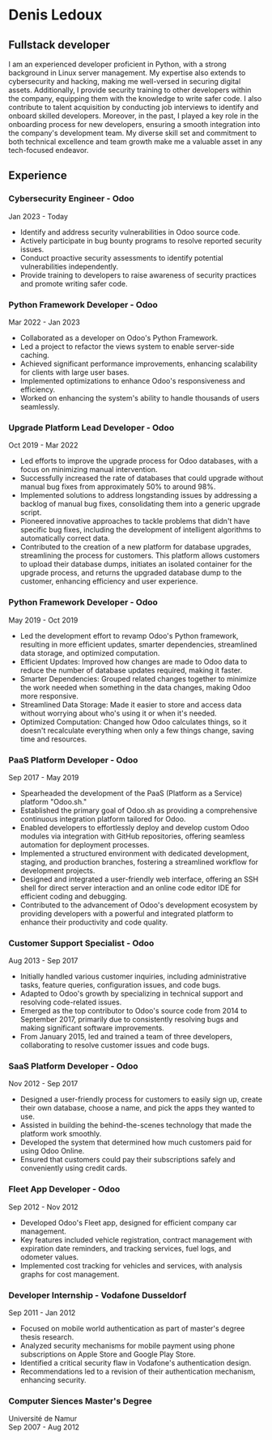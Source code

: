 # Denis Ledoux
## Fullstack developer

I am an experienced developer proficient in Python, with a strong background in Linux server management. My expertise also extends to cybersecurity and hacking, making me well-versed in securing digital assets. Additionally, I provide security training to other developers within the company, equipping them with the knowledge to write safer code. I also contribute to talent acquisition by conducting job interviews to identify and onboard skilled developers. Moreover, in the past, I played a key role in the onboarding process for new developers, ensuring a smooth integration into the company's development team. My diverse skill set and commitment to both technical excellence and team growth make me a valuable asset in any tech-focused endeavor.

## Experience
### Cybersecurity Engineer - Odoo
Jan 2023 - Today
- Identify and address security vulnerabilities in Odoo source code.
- Actively participate in bug bounty programs to resolve reported security issues.
- Conduct proactive security assessments to identify potential vulnerabilities independently.
- Provide training to developers to raise awareness of security practices and promote writing safer code.

### Python Framework Developer - Odoo
Mar 2022 - Jan 2023
- Collaborated as a developer on Odoo's Python Framework.
- Led a project to refactor the views system to enable server-side caching.
- Achieved significant performance improvements, enhancing scalability for clients with large user bases.
- Implemented optimizations to enhance Odoo's responsiveness and efficiency.
- Worked on enhancing the system's ability to handle thousands of users seamlessly.

### Upgrade Platform Lead Developer - Odoo
Oct 2019 - Mar 2022  
- Led efforts to improve the upgrade process for Odoo databases, with a focus on minimizing manual intervention.
- Successfully increased the rate of databases that could upgrade without manual bug fixes from approximately 50% to around 98%.
- Implemented solutions to address longstanding issues by addressing a backlog of manual bug fixes, consolidating them into a generic upgrade script.
- Pioneered innovative approaches to tackle problems that didn't have specific bug fixes, including the development of intelligent algorithms to automatically correct data.
- Contributed to the creation of a new platform for database upgrades, streamlining the process for customers. This platform allows customers to upload their database dumps, initiates an isolated container for the upgrade process, and returns the upgraded database dump to the customer, enhancing efficiency and user experience.

### Python Framework Developer - Odoo
May 2019 - Oct 2019
- Led the development effort to revamp Odoo's Python framework, resulting in more efficient updates, smarter dependencies, streamlined data storage, and optimized computation.
- Efficient Updates: Improved how changes are made to Odoo data to reduce the number of database updates required, making it faster.
- Smarter Dependencies: Grouped related changes together to minimize the work needed when something in the data changes, making Odoo more responsive.
- Streamlined Data Storage: Made it easier to store and access data without worrying about who's using it or when it's needed.
- Optimized Computation: Changed how Odoo calculates things, so it doesn't recalculate everything when only a few things change, saving time and resources.

### PaaS Platform Developer - Odoo
Sep 2017 - May 2019
- Spearheaded the development of the PaaS (Platform as a Service) platform "Odoo.sh."
- Established the primary goal of Odoo.sh as providing a comprehensive continuous integration platform tailored for Odoo.
- Enabled developers to effortlessly deploy and develop custom Odoo modules via integration with GitHub repositories, offering seamless automation for deployment processes.
- Implemented a structured environment with dedicated development, staging, and production branches, fostering a streamlined workflow for development projects.
- Designed and integrated a user-friendly web interface, offering an SSH shell for direct server interaction and an online code editor IDE for efficient coding and debugging.
- Contributed to the advancement of Odoo's development ecosystem by providing developers with a powerful and integrated platform to enhance their productivity and code quality.

### Customer Support Specialist - Odoo
Aug 2013 - Sep 2017
- Initially handled various customer inquiries, including administrative tasks, feature queries, configuration issues, and code bugs.
- Adapted to Odoo's growth by specializing in technical support and resolving code-related issues.
- Emerged as the top contributor to Odoo's source code from 2014 to September 2017, primarily due to consistently resolving bugs and making significant software improvements.
- From January 2015, led and trained a team of three developers, collaborating to resolve customer issues and code bugs.

### SaaS Platform Developer - Odoo
Nov 2012 - Sep 2017
- Designed a user-friendly process for customers to easily sign up, create their own database, choose a name, and pick the apps they wanted to use.
- Assisted in building the behind-the-scenes technology that made the platform work smoothly.
- Developed the system that determined how much customers paid for using Odoo Online.
- Ensured that customers could pay their subscriptions safely and conveniently using credit cards.

### Fleet App Developer - Odoo
Sep 2012 - Nov 2012
- Developed Odoo's Fleet app, designed for efficient company car management.
- Key features included vehicle registration, contract management with expiration date reminders, and tracking services, fuel logs, and odometer values.
- Implemented cost tracking for vehicles and services, with analysis graphs for cost management.

### Developer Internship - Vodafone Dusseldorf
Sep 2011 - Jan 2012
- Focused on mobile world authentication as part of master's degree thesis research.
- Analyzed security mechanisms for mobile payment using phone subscriptions on Apple Store and Google Play Store.
- Identified a critical security flaw in Vodafone's authentication design.
- Recommendations led to a revision of their authentication mechanism, enhancing security.

### Computer Siences Master's Degree
Université de Namur  
Sep 2007 - Aug 2012
